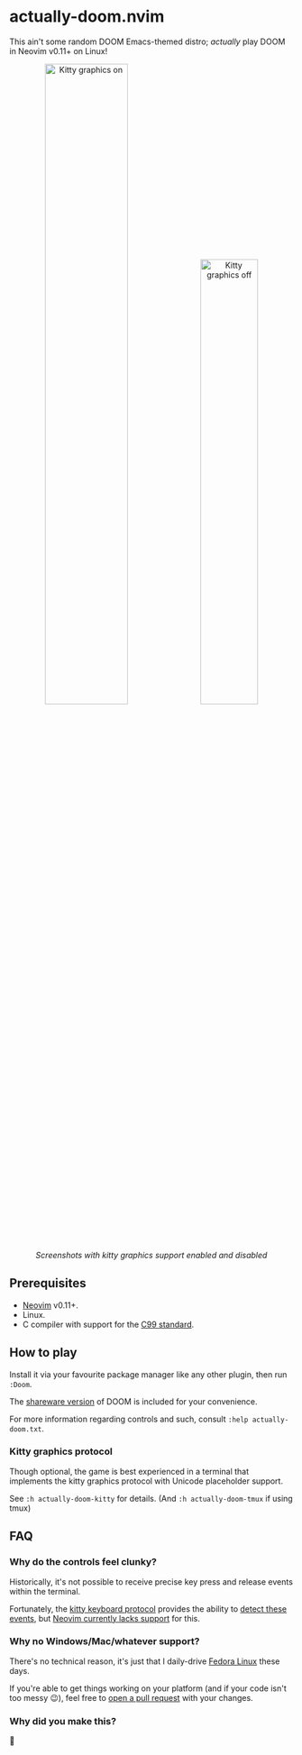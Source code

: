 # actually-doom.nvim

This ain't some random DOOM Emacs-themed distro; _actually_ play DOOM in Neovim
v0.11+ on Linux!

<p align="center">
    <img alt="Kitty graphics on" width="54%" src="https://github.com/user-attachments/assets/a20eb1c6-0522-4db7-98a2-3bc86ca6ac67"/>
    <img alt="Kitty graphics off" width="45%" src="https://github.com/user-attachments/assets/e9c451c9-4561-4db6-a3b9-1f07dad7813a"/>
    <br/>
    <i>Screenshots with kitty graphics support enabled and disabled</i>
</p>

## Prerequisites

- [Neovim](https://neovim.io/) v0.11+.
- Linux.
- C compiler with support for the [C99 standard](https://en.wikipedia.org/wiki/C99).

## How to play

Install it via your favourite package manager like any other plugin, then run
`:Doom`.

The [shareware version](https://www.doomworld.com/classicdoom/info/shareware.php)
of DOOM is included for your convenience.

For more information regarding controls and such, consult
`:help actually-doom.txt`.

### Kitty graphics protocol

Though optional, the game is best experienced in a terminal that implements the
kitty graphics protocol with Unicode placeholder support.

See `:h actually-doom-kitty` for details. (And `:h actually-doom-tmux` if using
tmux)

## FAQ

### Why do the controls feel clunky?

Historically, it's not possible to receive precise key press and release events
within the terminal.

Fortunately, the [kitty keyboard protocol](https://sw.kovidgoyal.net/kitty/keyboard-protocol/)
provides the ability to [detect these events](https://sw.kovidgoyal.net/kitty/keyboard-protocol/#event-types),
but [Neovim currently lacks support](https://github.com/neovim/neovim/issues/27509)
for this.

### Why no Windows/Mac/whatever support?

There's no technical reason, it's just that I daily-drive [Fedora Linux](https://fedoraproject.org/)
these days.

If you're able to get things working on your platform (and if your code isn't
too messy 😉), feel free to [open a pull request](https://github.com/seandewar/actually-doom.nvim/pulls)
with your changes.

### Why did you make this?

🗿
